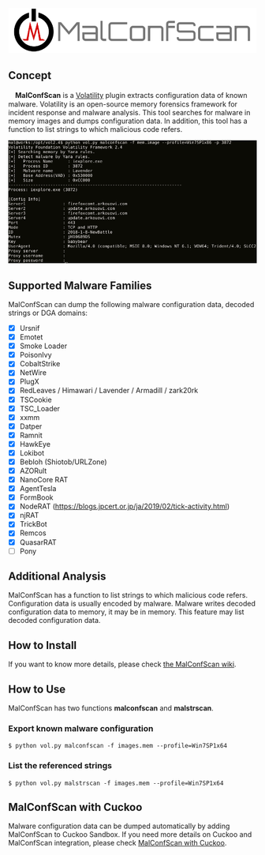 <div align="center"><img src="images/title.svg" width="800"></div>

## Concept
 　**MalConfScan** is a [Volatility](https://github.com/volatilityfoundation/volatility) plugin extracts configuration data of known malware. Volatility is an open-source memory forensics framework for incident response and malware analysis. This tool searches for malware in memory images and dumps configuration data. In addition, this tool has a function to list strings to which malicious code refers.  

  ![MalConfScan sample](images/sample1.png)  

## Supported Malware Families
  MalConfScan can dump the following malware configuration data, decoded strings or DGA domains:

  - [x] Ursnif  
  - [x] Emotet  
  - [x] Smoke Loader    
  - [x] PoisonIvy
  - [x] CobaltStrike
  - [x] NetWire
  - [x] PlugX
  - [x] RedLeaves / Himawari / Lavender / Armadill / zark20rk
  - [x] TSCookie
  - [x] TSC_Loader
  - [x] xxmm  
  - [x] Datper  
  - [x] Ramnit  
  - [x] HawkEye  
  - [x] Lokibot
  - [x] Bebloh (Shiotob/URLZone)
  - [x] AZORult
  - [x] NanoCore RAT
  - [x] AgentTesla   
  - [x] FormBook
  - [x] NodeRAT (https://blogs.jpcert.or.jp/ja/2019/02/tick-activity.html)
  - [x] njRAT
  - [x] TrickBot
  - [x] Remcos
  - [x] QuasarRAT
  - [ ] Pony

## Additional Analysis
  MalConfScan has a function to list strings to which malicious code refers. Configuration data is usually encoded by malware. Malware writes decoded configuration data to memory, it may be in memory. This feature may list decoded configuration data.  

## How to Install
  If you want to know more details, please check [the MalConfScan wiki](https://github.com/JPCERTCC/MalConfScan/wiki).

## How to Use
 MalConfScan has two functions **malconfscan** and **malstrscan**.

### Export known malware configuration
```
$ python vol.py malconfscan -f images.mem --profile=Win7SP1x64
```

### List the referenced strings
```
$ python vol.py malstrscan -f images.mem --profile=Win7SP1x64
```

## MalConfScan with Cuckoo
  Malware configuration data can be dumped automatically by adding MalConfScan to Cuckoo Sandbox. If you need more details on Cuckoo and MalConfScan integration, please check [MalConfScan with Cuckoo](https://github.com/JPCERTCC/MalConfScan-with-Cuckoo).

